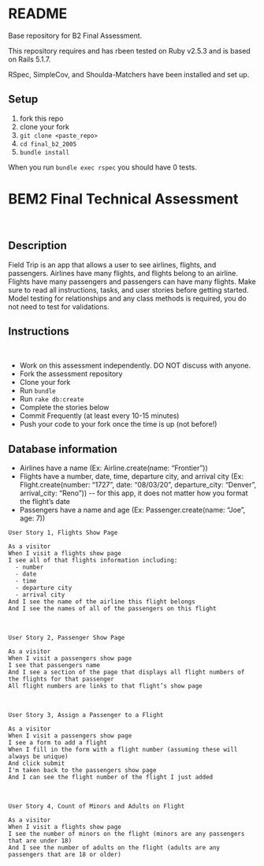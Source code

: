 # README

Base repository for B2 Final Assessment.

This repository requires and has rbeen tested on Ruby v2.5.3 and is based on Rails 5.1.7.

RSpec, SimpleCov, and Shoulda-Matchers have been installed and set up.


## Setup
1. fork this repo
2. clone your fork
3. `git clone <paste_repo>`
4. `cd final_b2_2005`
5. `bundle install`

When you run `bundle exec rspec` you should have 0 tests.

# BEM2 Final Technical Assessment
​
## Description
Field Trip is an app that allows a user to see airlines, flights, and passengers. Airlines have many flights, and flights belong to an airline. Flights have many passengers and passengers can have many flights. Make sure to read all instructions, tasks, and user stories before getting started. Model testing for relationships and any class methods is required, you do not need to test for validations.
​
## Instructions
​
* Work on this assessment independently. DO NOT discuss with anyone.
* Fork the assessment repository
* Clone your fork
* Run `bundle`
* Run `rake db:create`
* Complete the stories below
* Commit Frequently (at least every 10-15 minutes)
* Push your code to your fork once the time is up (not before!)
​
## Database information
* Airlines have a name
 (Ex: Airline.create(name: “Frontier”))
* Flights have a number, date, time, departure city, and arrival city
 (Ex: Flight.create(number: “1727”, date: “08/03/20”, departure_city: “Denver”, arrival_city: “Reno”)) -- for this app, it does not matter how you format the flight’s date
* Passengers have a name and age
 (Ex: Passenger.create(name: “Joe”, age: 7))
​
```
User Story 1, Flights Show Page
​
As a visitor
When I visit a flights show page
I see all of that flights information including:
  - number
  - date
  - time
  - departure city
  - arrival city
And I see the name of the airline this flight belongs
And I see the names of all of the passengers on this flight
```
​
```
User Story 2, Passenger Show Page
​
As a visitor
When I visit a passengers show page
I see that passengers name
And I see a section of the page that displays all flight numbers of the flights for that passenger
All flight numbers are links to that flight’s show page
```
​
```
User Story 3, Assign a Passenger to a Flight
​
As a visitor
When I visit a passengers show page
I see a form to add a flight
When I fill in the form with a flight number (assuming these will always be unique)
And click submit
I'm taken back to the passengers show page
And I can see the flight number of the flight I just added
```
​
```
User Story 4, Count of Minors and Adults on Flight
​
As a visitor
When I visit a flights show page
I see the number of minors on the flight (minors are any passengers that are under 18)
And I see the number of adults on the flight (adults are any passengers that are 18 or older)
```
